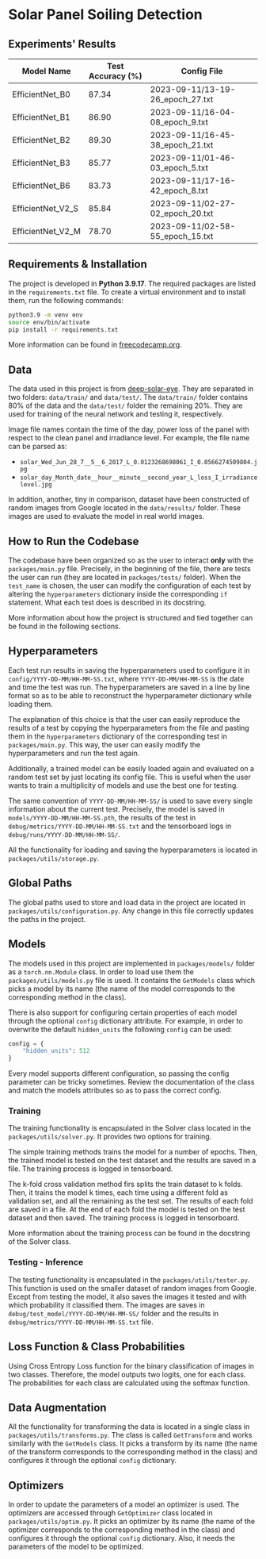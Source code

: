 # Solar Panel Soiling Detection

## Experiments' Results

| Model Name        | Test Accuracy (%) | Config File                      |
| ----------------- | ----------------- | -------------------------------- |
| EfficientNet_B0   | 87.34             | 2023-09-11/13-19-26_epoch_27.txt |
| EfficientNet_B1   | 86.90             | 2023-09-11/16-04-08_epoch_9.txt  |
| EfficientNet_B2   | 89.30             | 2023-09-11/16-45-38_epoch_21.txt |
| EfficientNet_B3   | 85.77             | 2023-09-11/01-46-03_epoch_5.txt  |
| EfficientNet_B6   | 83.73             | 2023-09-11/17-16-42_epoch_8.txt  |
| EfficientNet_V2_S | 85.84             | 2023-09-11/02-27-02_epoch_20.txt |
| EfficientNet_V2_M | 78.70             | 2023-09-11/02-58-55_epoch_15.txt |

<!-- | ResNet18        | 78.03             | 2023-09-06/02-46-28.txt | -->
<!-- | ResNet34        | 81.36             | 2023-09-06/22-54-45.txt | -->

## Requirements & Installation

The project is developed in **Python 3.9.17**. The required packages are listed in the `requirements.txt` file. To create a virtual environment and to install them, run the following commands:

```bash
python3.9 -m venv env
source env/bin/activate
pip install -r requirements.txt
```

More information can be found in [freecodecamp.org](https://www.freecodecamp.org/news/how-to-setup-virtual-environments-in-python/).

## Data

The data used in this project is from [deep-solar-eye](https://deep-solar-eye.github.io). They are separated in two folders: `data/train/` and `data/test/`. The `data/train/` folder contains 80% of the data and the `data/test/` folder the remaining 20%. They are used for training of the neural network and testing it, respectively.

Image file names contain the time of the day, power loss of the panel with respect to the clean panel and irradiance level. For example, the file name can be parsed as:

- `solar_Wed_Jun_28_7__5__6_2017_L_0.0123268698061_I_0.0566274509804.jpg`
- `solar_day_Month_date__hour__minute__second_year_L_loss_I_irradiancelevel.jpg`

In addition, another, tiny in comparison, dataset have been constructed of random images from Google located in the `data/results/` folder. These images are used to evaluate the model in real world images.

## How to Run the Codebase

The codebase have been organized so as the user to interact **only** with the `packages/main.py` file. Precisely, in the beginning of the file, there are tests the user can run (they are located in `packages/tests/` folder). When the `test_name` is chosen, the user can modify the configuration of each test by altering the `hyperparameters` dictionary inside the corresponding `if` statement. What each test does is described in its docstring.

More information about how the project is structured and tied together can be found in the following sections.

## Hyperparameters

Each test run results in saving the hyperparameters used to configure it in `config/YYYY-DD-MM/HH-MM-SS.txt`, where `YYYY-DD-MM/HH-MM-SS` is the date and time the test was run. The hyperparameters are saved in a line by line format so as to be able to reconstruct the hyperparameter dictionary while loading them.

The explanation of this choice is that the user can easily reproduce the results of a test by copying the hyperparameters from the file and pasting them in the `hyperparameters` dictionary of the corresponding test in `packages/main.py`. This way, the user can easily modify the hyperparameters and run the test again.

Additionally, a trained model can be easily loaded again and evaluated on a random test set by just locating its config file. This is useful when the user wants to train a multiplicity of models and use the best one for testing.

The same convention of `YYYY-DD-MM/HH-MM-SS/` is used to save every single information about the current test. Precisely, the model is saved in `models/YYYY-DD-MM/HH-MM-SS.pth`, the results of the test in `debug/metrics/YYYY-DD-MM/HH-MM-SS.txt` and the tensorboard logs in `debug/runs/YYYY-DD-MM/HH-MM-SS/`.

All the functionality for loading and saving the hyperparameters is located in `packages/utils/storage.py`.

## Global Paths

The global paths used to store and load data in the project are located in `packages/utils/configuration.py`. Any change in this file correctly updates the paths in the project.

## Models

The models used in this project are implemented in `packages/models/` folder as a `torch.nn.Module` class. In order to load use them the `packages/utils/models.py` file is used. It contains the `GetModels` class which picks a model by its name (the name of the model corresponds to the corresponding method in the class).

There is also support for configuring certain properties of each model through the optional `config` dictionary attribute. For example, in order to overwrite the default `hidden_units` the following `config` can be used:

```python
config = {
    "hidden_units": 512
}
```

Every model supports different configuration, so passing the config parameter can be tricky sometimes. Review the documentation of the class and match the models attributes so as to pass the correct config.

### Training

The training functionality is encapsulated in the Solver class located in the `packages/utils/solver.py`. It provides two options for training.

The simple training methods trains the model for a number of epochs. Then, the trained model is tested on the test dataset and the results are saved in a file. The training process is logged in tensorboard.

The k-fold cross validation method firs splits the train dataset to k folds. Then, it trains the model k times, each time using a different fold as validation set, and all the remaining as the test set. The results of each fold are saved in a file. At the end of each fold the model is tested on the test dataset and then saved. The training process is logged in tensorboard.

More information about the training process can be found in the docstring of the Solver class.

### Testing - Inference

The testing functionality is encapsulated in the `packages/utils/tester.py`. This function is used on the smaller dataset of random images from Google. Except from testing the model, it also saves the images it tested and with which probability it classified them. The images are saves in `debug/test_model/YYYY-DD-MM/HH-MM-SS/` folder and the results in `debug/metrics/YYYY-DD-MM/HH-MM-SS.txt` file.

## Loss Function & Class Probabilities

Using Cross Entropy Loss function for the binary classification of images in two classes. Therefore, the
model outputs two logits, one for each class. The probabilities for each class are calculated using the
softmax function.

## Data Augmentation

All the functionality for transforming the data is located in a single class in `packages/utils/transforms.py`. The class is called `GetTransform` and works similarly with the `GetModels` class. It picks a transform by its name (the name of the transform corresponds to the corresponding method in the class) and configures it through the optional `config` dictionary.

## Optimizers

In order to update the parameters of a model an optimizer is used. The optimizers are accessed through `GetOptimizer` class located in `packages/utils/optim.py`. It picks an optimizer by its name (the name of the optimizer corresponds to the corresponding method in the class) and configures it through the optional `config` dictionary. Also, it needs the parameters of the model to be optimized.

